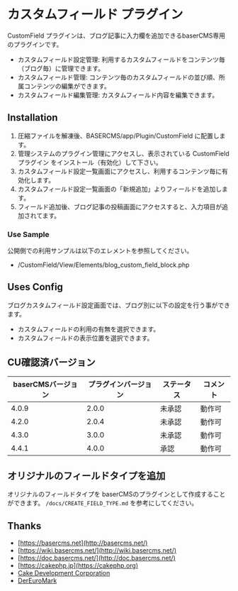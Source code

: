 # カスタムフィールド プラグイン

CustomField プラグインは、ブログ記事に入力欄を追加できるbaserCMS専用のプラグインです。

* カスタムフィールド設定管理: 利用するカスタムフィールドをコンテンツ毎（ブログ毎）に管理できます。
* カスタムフィールド管理: コンテンツ毎のカスタムフィールドの並び順、所属コンテンツの編集ができます。
* カスタムフィールド編集管理: カスタムフィールド内容を編集できます。


## Installation

1. 圧縮ファイルを解凍後、BASERCMS/app/Plugin/CustomField に配置します。
2. 管理システムのプラグイン管理にアクセスし、表示されている CustomField プラグイン をインストール（有効化）して下さい。
3. カスタムフィールド設定一覧画面にアクセスし、利用するコンテンツ毎に有効化します。
4. カスタムフィールド設定一覧画面の「新規追加」よりフィールドを追加します。
5. フィールド追加後、ブログ記事の投稿画面にアクセスすると、入力項目が追加されてます。


### Use Sample

公開側での利用サンプルは以下のエレメントを参照してください。

* /CustomField/View/Elements/blog_custom_field_block.php


## Uses Config

ブログカスタムフィールド設定画面では、ブログ別に以下の設定を行う事ができます。

* カスタムフィールドの利用の有無を選択できます。
* カスタムフィールドの表示位置を選択できます。


## CU確認済バージョン

| baserCMSバージョン | プラグインバージョン | ステータス | コメント |
| ---- | ---- | ---- | ---- |
| 4.0.9 | 2.0.0 | 未承認 | 動作可 |
| 4.2.0 | 2.0.4 | 未承認 | 動作可 |
| 4.3.0 | 3.0.0 | 未承認 | 動作可 |
| 4.4.1 | 4.0.0 | 承認 | 動作可 |

## オリジナルのフィールドタイプを追加

オリジナルのフィールドタイプを baserCMSのプラグインとして作成することができます。
`/docs/CREATE_FIELD_TYPE.md` を参考にしてください。

## Thanks ##

- [https://basercms.net](http://basercms.net/)
- [https://wiki.basercms.net/](http://wiki.basercms.net/)
- [https://doc.basercms.net/](http://doc.basercms.net/)
- [https://cakephp.jp](https://cakephp.org)
- [Cake Development Corporation](https://cakedc.com)
- [DerEuroMark](https://www.dereuromark.de/)
